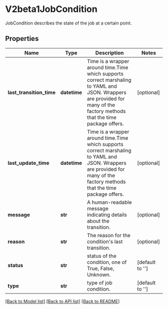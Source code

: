 # V2beta1JobCondition

JobCondition describes the state of the job at a certain point.

## Properties
Name | Type | Description | Notes
------------ | ------------- | ------------- | -------------
**last_transition_time** | **datetime** | Time is a wrapper around time.Time which supports correct marshaling to YAML and JSON.  Wrappers are provided for many of the factory methods that the time package offers. | [optional] 
**last_update_time** | **datetime** | Time is a wrapper around time.Time which supports correct marshaling to YAML and JSON.  Wrappers are provided for many of the factory methods that the time package offers. | [optional] 
**message** | **str** | A human-readable message indicating details about the transition. | [optional] 
**reason** | **str** | The reason for the condition&#39;s last transition. | [optional] 
**status** | **str** | status of the condition, one of True, False, Unknown. | [default to '']
**type** | **str** | type of job condition. | [default to '']

[[Back to Model list]](../README.md#documentation-for-models) [[Back to API list]](../README.md#documentation-for-api-endpoints) [[Back to README]](../README.md)


